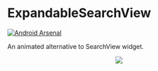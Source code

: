 # ExpandableSearchView
[![Android Arsenal](https://img.shields.io/badge/Android%20Arsenal-ExpandableSearchView-red.svg?style=flat)](http://android-arsenal.com/details/3/4060)

An animated alternative to SearchView widget.

<p align="center"><img src="https://github.com/v-b7/ExpandableSearchView/blob/master/demo.gif"/></p>
